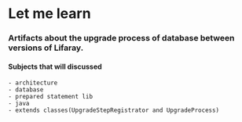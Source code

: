 # Let me learn 

### Artifacts about the upgrade process of database between versions of Lifaray.

#### Subjects that will discussed
    - architecture
    - database
    - prepared statement lib
    - java
    - extends classes(UpgradeStepRegistrator and UpgradeProcess)